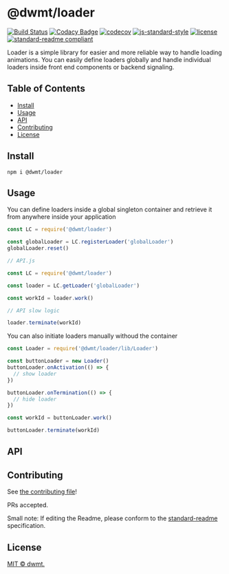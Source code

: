 # @dwmt/loader

[![Build Status](https://travis-ci.org/dwmt/loader.svg?branch=master)](https://travis-ci.org/dwmt/loader)
[![Codacy Badge](https://api.codacy.com/project/badge/Grade/617fcd0457e34ad39f6a2207dfbad127)](https://www.codacy.com/manual/dwmt/loader?utm_source=github.com&amp;utm_medium=referral&amp;utm_content=dwmt/loader&amp;utm_campaign=Badge_Grade)
[![codecov](https://codecov.io/gh/dwmt/loader/branch/master/graph/badge.svg)](https://codecov.io/gh/dwmt/loader)
[![js-standard-style](https://img.shields.io/badge/code%20style-standard-brightgreen.svg)](http://standardjs.com)
[![license](https://img.shields.io/github/license/dwmt/loader.svg)](LICENSE)
[![standard-readme compliant](https://img.shields.io/badge/readme%20style-standard-brightgreen.svg?style=flat-square)](https://github.com/RichardLitt/standard-readme)

Loader is a simple library for easier and more reliable way to handle loading animations. You can easily define loaders globally and handle individual loaders inside front end components or backend signaling.

## Table of Contents

- [Install](#install)
- [Usage](#usage)
- [API](#api)
- [Contributing](#contributing)
- [License](#license)


## Install


```
npm i @dwmt/loader
```


## Usage

You can define loaders inside a global singleton container and retrieve it from anywhere inside your application
```javascript
const LC = require('@dwmt/loader')

const globalLoader = LC.registerLoader('globalLoader')
globalLoader.reset()

// API.js

const LC = require('@dwmt/loader')

const loader = LC.getLoader('globalLoader')

const workId = loader.work()

// API slow logic

loader.terminate(workId)
```
You can also initiate loaders manually withoud the container

```javascript
const Loader = require('@dwmt/loader/lib/Loader')

const buttonLoader = new Loader()
buttonLoader.onActivation(() => {
  // show loader
})

buttonLoader.onTermination(() => {
  // hide loader
})

const workId = buttonLoader.work()

buttonLoader.terminate(workId)

```


## API


## Contributing

See [the contributing file](CONTRIBUTING.md)!

PRs accepted.

Small note: If editing the Readme, please conform to the [standard-readme](https://github.com/RichardLitt/standard-readme) specification.



## License

[MIT © dwmt.](../LICENSE)
